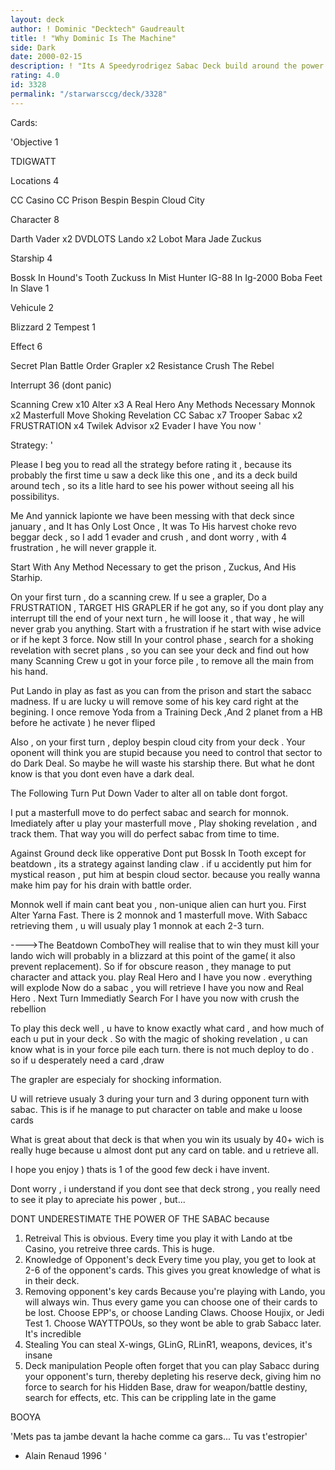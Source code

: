 ```yaml
---
layout: deck
author: ! Dominic "Decktech" Gaudreault
title: ! "Why Dominic Is The Machine"
side: Dark
date: 2000-02-15
description: ! "Its A Speedyrodrigez Sabac Deck build around the power of frustration."
rating: 4.0
id: 3328
permalink: "/starwarsccg/deck/3328"
---
```

Cards: 

'Objective 1

TDIGWATT

Locations 4

CC Casino
CC Prison
Bespin
Bespin Cloud City

Character 8

Darth Vader x2
DVDLOTS
Lando x2
Lobot
Mara Jade
Zuckus

Starship 4

Bossk In Hound's Tooth
Zuckuss In Mist Hunter
IG-88 In Ig-2000
Boba Feet In Slave 1

Vehicule 2

Blizzard 2
Tempest 1

Effect 6

Secret Plan
Battle Order
Grapler x2
Resistance
Crush The Rebel

Interrupt 36 (dont panic)

Scanning Crew x10
Alter x3
A Real Hero
Any Methods Necessary
Monnok x2
Masterfull Move
Shoking Revelation
CC Sabac x7
Trooper Sabac x2
FRUSTRATION x4
Twilek Advisor x2
Evader
I have You now
'

Strategy: '

Please I beg you to read all the strategy before rating it , because its probably the first time u saw a deck like this one , and its a deck build around tech , so its a litle hard to see his power without seeing all his possibilitys.

Me And yannick lapionte we have been messing with
that deck since january , and It has Only Lost Once , It was To His harvest choke revo beggar deck , so I add 1 evader and crush  , and dont worry , with 4 frustration , he will never grapple it.


Start With Any Method Necessary to get the prison , Zuckus, And His Starhip.

On your first turn , do a scanning crew. If u see a grapler, Do a FRUSTRATION , TARGET HIS GRAPLER if he got any, so if you dont play any interrupt till the end of your next turn , he will loose it , that way , he will never grab you anything. Start with a frustration if he start with wise advice or if he kept 3 force. Now still In your control phase , search for a shoking revelation with secret plans , so you can see your deck and find out how many Scanning Crew u got in your force pile , to remove all the main from his hand.

Put Lando in play as fast as you can from the prison and start the sabacc madness. If u are lucky u will remove some of his key card right at the begining. I once remove Yoda from a Training Deck ,And 2 planet from a HB before he activate ) he never fliped

Also , on your first turn , deploy bespin cloud city from your deck . Your oponent will think you are stupid because you need to control that sector to do Dark Deal. So maybe he will waste his starship there. But what he dont know is that you dont even have a dark deal.

The Following Turn Put Down Vader to alter all on table dont forgot.

I put a masterfull move to do perfect sabac and search for monnok. Imediately after u play your masterfull move , Play shoking revelation , and track them. That way you will do perfect sabac from time to time.

Against Ground deck like opperative Dont put Bossk In Tooth except for beatdown , its a strategy against landing claw . if u accidently put him for mystical reason , put him at bespin cloud sector. because you really wanna make him pay for his drain with battle order.

Monnok well if main cant  beat you , non-unique alien can hurt you. First Alter Yarna Fast. There is 2 monnok and 1 masterfull move. With Sabacc retrieving them , u will usualy play 1 monnok at each 2-3 turn.

---->The Beatdown ComboThey will realise that to win they must kill your lando wich will probably in a blizzard at this point of the game( it also prevent replacement). So if for obscure reason , they manage to put character and attack you. play Real Hero and I have you now . everything will explode Now do a sabac , you will retrieve I have you now and Real Hero . Next Turn Immediatly Search For I have you now with crush the rebellion 

To play this deck well , u have to know exactly what card , and how much of each u put in your deck . So with the magic of shoking revelation , u can know what is in your force pile each turn. there is not much deploy to do . so if u desperately need a card ,draw

The grapler are especialy for shocking information.

U will retrieve usualy 3 during your turn and 3 during opponent turn with sabac. This is if he manage to put character on table and make u loose cards

What is great about that deck is that when you win its usualy by 40+ wich is really huge because u almost dont put any card on table. and u retrieve all.

I hope you enjoy )  thats is 1 of the good few deck i have invent.

Dont worry , i understand  if you dont see that deck strong , you really need to see it play to apreciate his power , but...

DONT UNDERESTIMATE THE POWER OF THE SABAC because

1. Retreival This is obvious. Every time you play it with Lando at tbe Casino, you retreive three cards. This is huge.
2. Knowledge of Opponent's deck Every time you play, you get to look at 2-6 of the opponent's cards. This gives you great knowledge of what is in their deck.
3. Removing opponent's key cards Because you're playing with Lando, you will always win. Thus every game you can choose one of their cards to be lost. Choose EPP's, or choose Landing Claws. Choose Houjix, or Jedi Test 1. Choose WAYTTPOUs, so they wont be able to grab Sabacc later. It's incredible
4. Stealing You can steal X-wings, GLinG, RLinR1, weapons, devices, it's insane
5. Deck manipulation People often forget that you can play Sabacc during your opponent's turn, thereby depleting his reserve deck, giving him no force to search for his Hidden Base, draw for weapon/battle destiny, search for effects, etc. This can be crippling late in the game

BOOYA

'Mets pas ta jambe devant la hache comme ca gars... Tu vas t'estropier'
- Alain Renaud 1996	    '
